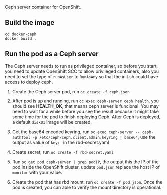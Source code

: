 Ceph server container for OpenShift.

## Build the image

```
cd docker-ceph
docker build .
```

## Run the pod as a Ceph server

The Ceph server needs to run as privileged container, so before you start, you need to update OpenShift SCC to allow privileged containers, also you need to set the type of `runAsUser` to `RunAsAny` so that the init.sh could have access to deploy ceph.

1. Create the Ceph server pod, run `oc create -f ceph.json`

2. After pod is up and running, run `oc exec ceph-server ceph health`, you should see **HEALTH_OK**, that means ceph server is funcional. You may need to wait for a while before you see the result because it might take some time for the pod to finish deploying Ceph. After Ceph is deployed, a default `disk01` image will be created.

3. Get the base64 encoded keyring, run `oc exec ceph-server -- ceph-authtool -p /etc/ceph/ceph.client.admin.keyring | base64`, use the output as value of `key: ` in the rbd-secret.yaml

4. Create secret, run `oc create -f rbd-secret.yaml`

5. Run `oc get pod ceph-server | grep podIP`, the output this the IP of the pod inside the OpenShift cluster, update `pod.json` replace the host IP of `monitor` with your value.

6. Create the pod that has rbd mount, run `oc create -f pod.json`. Once the pod is created, you can able to verify the mount directory is operational.
